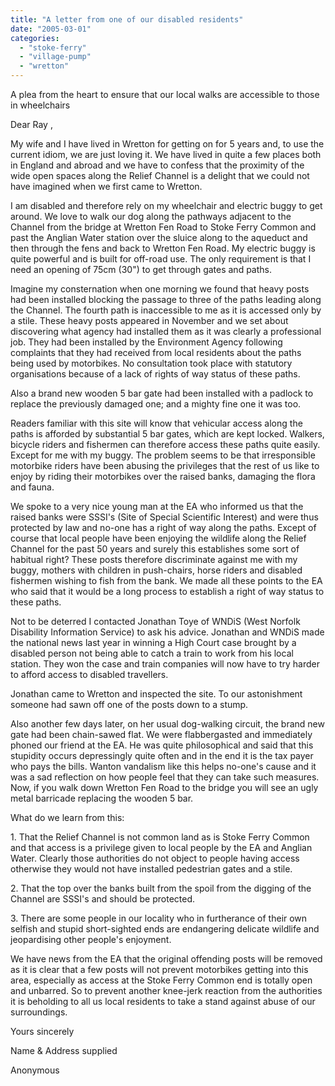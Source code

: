 ```yaml
---
title: "A letter from one of our disabled residents"
date: "2005-03-01"
categories: 
  - "stoke-ferry"
  - "village-pump"
  - "wretton"
---
```


A plea from the heart to ensure that our local walks are accessible to those in wheelchairs

Dear Ray ,

My wife and I have lived in Wretton for getting on for 5 years and, to use the current idiom, we are just loving it. We have lived in quite a few places both in England and abroad and we have to confess that the proximity of the wide open spaces along the Relief Channel is a delight that we could not have imagined when we first came to Wretton.

I am disabled and therefore rely on my wheelchair and electric buggy to get around. We love to walk our dog along the pathways adjacent to the Channel from the bridge at Wretton Fen Road to Stoke Ferry Common and past the Anglian Water station over the sluice along to the aqueduct and then through the fens and back to Wretton Fen Road. My electric buggy is quite powerful and is built for off-road use. The only requirement is that I need an opening of 75cm (30") to get through gates and paths.

Imagine my consternation when one morning we found that heavy posts had been installed blocking the passage to three of the paths leading along the Channel. The fourth path is inaccessible to me as it is accessed only by a stile. These heavy posts appeared in November and we set about discovering what agency had installed them as it was clearly a professional job. They had been installed by the Environment Agency following complaints that they had received from local residents about the paths being used by motorbikes. No consultation took place with statutory organisations because of a lack of rights of way status of these paths.

Also a brand new wooden 5 bar gate had been installed with a padlock to replace the previously damaged one; and a mighty fine one it was too.

Readers familiar with this site will know that vehicular access along the paths is afforded by substantial 5 bar gates, which are kept locked. Walkers, bicycle riders and fishermen can therefore access these paths quite easily. Except for me with my buggy. The problem seems to be that irresponsible motorbike riders have been abusing the privileges that the rest of us like to enjoy by riding their motorbikes over the raised banks, damaging the flora and fauna.

We spoke to a very nice young man at the EA who informed us that the raised banks were SSSI's (Site of Special Scientific Interest) and were thus protected by law and no-one has a right of way along the paths. Except of course that local people have been enjoying the wildlife along the Relief Channel for the past 50 years and surely this establishes some sort of habitual right? These posts therefore discriminate against me with my buggy, mothers with children in push-chairs, horse riders and disabled fishermen wishing to fish from the bank. We made all these points to the EA who said that it would be a long process to establish a right of way status to these paths.

Not to be deterred I contacted Jonathan Toye of WNDiS (West Norfolk Disability Information Service) to ask his advice. Jonathan and WNDiS made the national news last year in winning a High Court case brought by a disabled person not being able to catch a train to work from his local station. They won the case and train companies will now have to try harder to afford access to disabled travellers.

Jonathan came to Wretton and inspected the site. To our astonishment someone had sawn off one of the posts down to a stump.

Also another few days later, on her usual dog-walking circuit, the brand new gate had been chain-sawed flat. We were flabbergasted and immediately phoned our friend at the EA. He was quite philosophical and said that this stupidity occurs depressingly quite often and in the end it is the tax payer who pays the bills. Wanton vandalism like this helps no-one's cause and it was a sad reflection on how people feel that they can take such measures. Now, if you walk down Wretton Fen Road to the bridge you will see an ugly metal barricade replacing the wooden 5 bar.

What do we learn from this:

1\. That the Relief Channel is not common land as is Stoke Ferry Common and that access is a privilege given to local people by the EA and Anglian Water. Clearly those authorities do not object to people having access otherwise they would not have installed pedestrian gates and a stile.

2\. That the top over the banks built from the spoil from the digging of the Channel are SSSI's and should be protected.

3\. There are some people in our locality who in furtherance of their own selfish and stupid short-sighted ends are endangering delicate wildlife and jeopardising other people's enjoyment.

We have news from the EA that the original offending posts will be removed as it is clear that a few posts will not prevent motorbikes getting into this area, especially as access at the Stoke Ferry Common end is totally open and unbarred. So to prevent another knee-jerk reaction from the authorities it is beholding to all us local residents to take a stand against abuse of our surroundings.

Yours sincerely

Name & Address supplied

Anonymous
